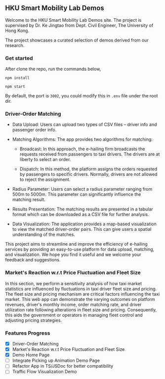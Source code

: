 ## HKU Smart Mobility Lab Demos

Welcome to the HKU Smart Mobility Lab Demos site. The project is supervised by Dr. Ke Jingtao from Dept. Civil Engineer, The University of Hong Kong.

The project showcases a curated selection of demos derived from our research.

### Get started

After clone the repo, run the commands below,

`npm install`

`npm start`

By default, the port is `3002`, you could modify this in `.env` file under the root dir.

### Driver-Order Matching

- Data Upload: Users can upload two types of CSV files – driver info and passenger order info.

- Matching Algorithms: The app provides two algorithms for matching:

  - Broadcast: In this approach, the e-hailing firm broadcasts the requests received from passengers to taxi drivers. The drivers are at liberty to select an order.

  - Dispatch: In this method, the platform assigns the orders requested by passengers to specific drivers. Normally, drivers are not allowed to reject the assignment.

- Radius Parameter: Users can select a radius parameter ranging from 500m to 5000m. This parameter can significantly influence the matching result.

- Results Presentation: The matching results are presented in a tabular format which can be downloaded as a CSV file for further analysis.

- Data Visualization: The application provides a map-based visualization to view the matched driver-order pairs. This can give users a spatial understanding of the matches.

This project aims to streamline and improve the efficiency of e-hailing services by providing an easy-to-use platform for data upload, matching, and visualization. We hope you find it useful and we welcome your feedback and suggestions.

### Market's Reaction w.r.t Price Fluctuation and Fleet Size

In this section, we perform a sensitivity analysis of how taxi market statistics are influenced by fluctuations in taxi driver fleet size and pricing. The fleet size and pricing mechanism are critical factors influencing the taxi market. This web app can demonstrate the varying outcomes on platform revenues, driver's monthly income, order matching rate, and driver utilization rate following alterations in fleet size and pricing. Consequently, this aids the government or operators in managing fleet control and adjusting pricing strategies.
  


### Features Progress

- [x] Driver-Order Matching
- [x] Market's Reaction w.r.t Price Fluctuation and Fleet Size
- [x] Demo Home Page
- [ ] Integrate Picking up Animation Demo Page
- [ ] Refactor App in TS/JSDoc for better compatibility
- [ ] Traffic Flow Visualization Demo 
